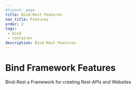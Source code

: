 ```yaml
---
#layout: page
title: Bind-Rest Features
nav_title: Features
order: 2
tags: 
 - bind
 - container
description: Bind-Rest Features
---
```



# Bind Framework Features
Bind-Rest a Framework for creating Rest-APIs and Websites

